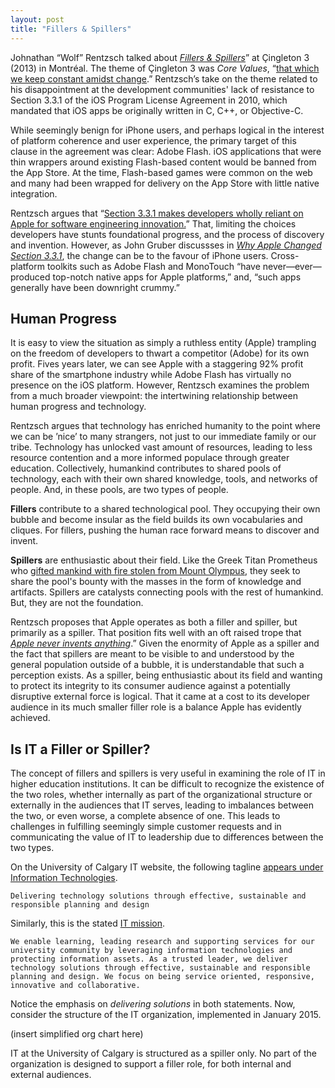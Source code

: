 ```yaml
---
layout: post
title: "Fillers & Spillers"
---
```


Johnathan “Wolf” Rentzsch talked about [*Fillers & Spillers*](https://vimeo.com/80646309)” at Çingleton 3 (2013) in Montréal. The theme of Çingleton 3 was *Core Values*, “[that which we keep constant amidst change](https://web.archive.org/web/20130817113219/http://cingleton.com/).” Rentzsch’s take on the theme related to his disappointment at the development communities' lack of resistance to Section 3.3.1 of the iOS Program License Agreement in 2010, which mandated that iOS apps be originally written in C, C++, or Objective-C. 

While seemingly benign for iPhone users, and perhaps logical in the interest of platform coherence and user experience, the primary target of this clause in the agreement was clear: Adobe Flash. iOS applications that were thin wrappers around existing Flash-based content would be banned from the App Store. At the time, Flash-based games were common on the web and many had  been wrapped for delivery on the App Store with little native integration.

Rentzsch argues that “[Section 3.3.1 makes developers wholly reliant on Apple for software engineering innovation.](http://rentzsch.tumblr.com/post/592949476/c4-release)” That, limiting the choices developers have stunts foundational progress, and the process of discovery and invention. However, as John Gruber discussses in [*Why Apple Changed Section 3.3.1*](http://daringfireball.net/2010/04/why_apple_changed_section_331), the change can be to the favour of iPhone users. Cross-platform toolkits such as Adobe Flash and MonoTouch “have never—ever—produced top-notch native apps for Apple platforms,” and, “such apps generally have been downright crummy.”

## Human Progress

It is easy to view the situation as simply a ruthless entity (Apple) trampling on the freedom of developers to thwart a competitor (Adobe) for its own profit. Fives years later, we can see Apple with a staggering 92% profit share of the smartphone industry while Adobe Flash has virtually no presence on the iOS platform. However, Rentzsch examines the problem from a much broader viewpoint: the intertwining relationship between human progress and technology.

Rentzsch argues that technology has enriched humanity to the point where we can be ’nice’ to many strangers, not just to our immediate family or our tribe. Technology has unlocked vast amount of resources, leading to less resource contention and a more informed populace through greater education. 
Collectively, humankind contributes to shared pools of technology, each with their own shared knowledge, tools, and networks of people. And, in these pools, are two types of people.

**Fillers** contribute to a shared technological pool. They occupying their own bubble and become insular as the field builds its own vocabularies and cliques. For fillers, pushing the human race forward means to discover and invent.

**Spillers** are enthusiastic about their field. Like the Greek Titan Prometheus who [gifted mankind with fire stolen from Mount Olympus](https://en.wikipedia.org/wiki/Prometheus), they seek to share the pool's bounty with the masses in the form of knowledge and artifacts. Spillers are catalysts connecting pools with the rest of humankind. But, they are not the foundation.

Rentzsch proposes that Apple operates as both a filler and spiller, but primarily as a spiller. That position fits well with an oft raised trope that [*Apple never invents anything*](http://bgr.com/2012/09/11/apple-criticism-ipad-iphone-gassee/).” Given the enormity of Apple as a spiller and the fact that spillers are meant to be visible to and understood by the general population outside of a bubble, it is understandable that such a perception exists. As a spiller, being enthusiastic about its field and wanting to protect its integrity to its consumer audience against a potentially disruptive external force is logical. That it came at a cost to its developer audience in its much smaller filler role is a balance Apple has evidently achieved.

## Is IT a Filler or Spiller?

The concept of fillers and spillers is very useful in examining the role of IT in higher education institutions. It can be difficult to recognize the existence of the two roles, whether internally as part of the organizational structure or externally in the audiences that IT serves, leading to imbalances between the two, or even worse, a complete absence of one. This leads to challenges in fulfilling seemingly simple customer requests and in communicating the value of IT to leadership due to differences between the two types.



On the University of Calgary IT website, the following tagline [appears under Information Technologies](http://www.ucalgary.ca/it/).

    Delivering technology solutions through effective, sustainable and responsible planning and design

Similarly, this is the stated [IT mission](http://www.ucalgary.ca/it/about).

    We enable learning, leading research and supporting services for our university community by leveraging information technologies and protecting information assets. As a trusted leader, we deliver technology solutions through effective, sustainable and responsible planning and design. We focus on being service oriented, responsive, innovative and collaborative.

Notice the emphasis on *delivering solutions* in both statements. Now, consider the structure of the IT organization, implemented in January 2015.

(insert simplified org chart here)

IT at the University of Calgary is structured as a spiller only. No part of the organization is designed to support a filler role, for both internal and external audiences.